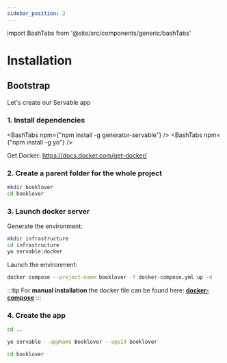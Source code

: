 ```yaml
---
sidebar_position: 2
---
```

import BashTabs from '@site/src/components/generic/bashTabs'


# Installation

## Bootstrap
Let's create our Servable app

### 1. Install dependencies
<BashTabs npm={"npm install -g generator-servable"} />
<BashTabs npm={"npm install -g yo"} />

Get Docker:
https://docs.docker.com/get-docker/

### 2. Create a parent folder for the whole project
```bash
mkdir booklover
cd booklover
```

### 3. Launch docker server

Generate the environment:
```bash
mkdir infrastructure 
cd infrastructure
yo servable:docker
```

Launch the environment:
```bash
docker compose --project-name booklover -f docker-compose.yml up -d
```

:::tip
For **manual installation** the docker file can be found here: **[docker-compose](../static/docker-compose.yaml)**
:::

### 4. Create the app
```bash
cd ..
```

```bash
yo servable --appName Booklover --appId booklover
```

```bash
cd booklover
```


